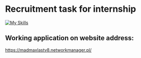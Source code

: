 # Recruitment task for internship

[![My Skills](https://skillicons.dev/icons?i=js,html,css,sass)](https://skillicons.dev)

## Working application on website address:

https://madmaxlastv8.networkmanager.pl/

